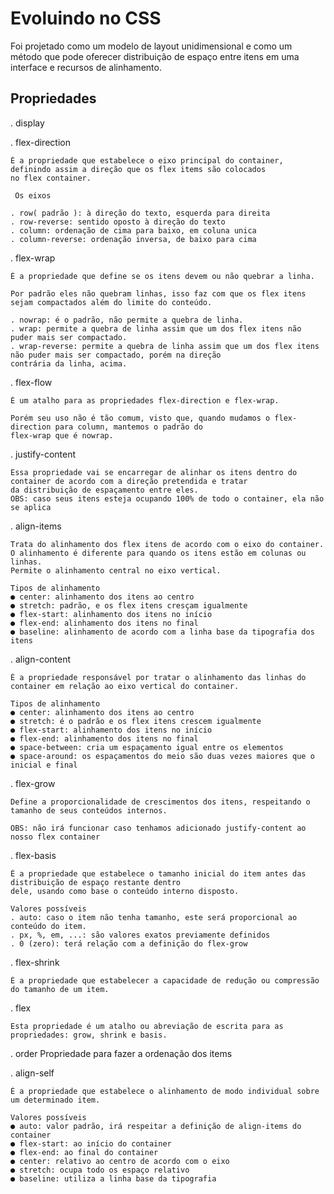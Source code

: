 # Evoluindo no CSS

Foi projetado como um modelo de layout unidimensional e como um método que pode oferecer distribuição de espaço entre itens em uma 
interface e recursos de alinhamento. 

## Propriedades 
. display

. flex-direction

	É a propriedade que estabelece o eixo principal do container, definindo assim a direção que os flex items são colocados 
	no flex container. 

	 Os eixos

	. row( padrão ): à direção do texto, esquerda para direita 
	. row-reverse: sentido oposto à direção do texto
	. column: ordenação de cima para baixo, em coluna unica
	. column-reverse: ordenação inversa, de baixo para cima 

. flex-wrap

	É a propriedade que define se os itens devem ou não quebrar a linha. 

	Por padrão eles não quebram linhas, isso faz com que os flex itens sejam compactados além do limite do conteúdo.
	
	. nowrap: é o padrão, não permite a quebra de linha. 
	. wrap: permite a quebra de linha assim que um dos flex itens não puder mais ser compactado.	
	. wrap-reverse: permite a quebra de linha assim que um dos flex itens não puder mais ser compactado, porém na direção 
	contrária da linha, acima. 


. flex-flow

	É um atalho para as propriedades flex-direction e flex-wrap. 

	Porém seu uso não é tão comum, visto que, quando mudamos o flex-direction para column, mantemos o padrão do 
	flex-wrap que é nowrap. 


. justify-content

	Essa propriedade vai se encarregar de alinhar os itens dentro do container de acordo com a direção pretendida e tratar 
	da distribuição de espaçamento entre eles. 
	OBS: caso seus itens esteja ocupando 100% de todo o container, ela não se aplica

. align-items

	Trata do alinhamento dos flex itens de acordo com o eixo do container. 
	O alinhamento é diferente para quando os itens estão em colunas ou linhas. 
	Permite o alinhamento central no eixo vertical.

	Tipos de alinhamento 
	● center: alinhamento dos itens ao centro 
	● stretch: padrão, e os flex itens cresçam igualmente 
	● flex-start: alinhamento dos itens no início 
	● flex-end: alinhamento dos itens no final 
	● baseline: alinhamento de acordo com a linha base da tipografia dos itens

. align-content

	É a propriedade responsável por tratar o alinhamento das linhas do container em relação ao eixo vertical do container. 

	Tipos de alinhamento 
	● center: alinhamento dos itens ao centro 
	● stretch: é o padrão e os flex itens crescem igualmente 
	● flex-start: alinhamento dos itens no início 
	● flex-end: alinhamento dos itens no final 
	● space-between: cria um espaçamento igual entre os elementos 
	● space-around: os espaçamentos do meio são duas vezes maiores que o inicial e final

. flex-grow

	Define a proporcionalidade de crescimentos dos itens, respeitando o tamanho de seus conteúdos internos. 
	
	OBS: não irá funcionar caso tenhamos adicionado justify-content ao nosso flex container

. flex-basis

	É a propriedade que estabelece o tamanho inicial do item antes das distribuição de espaço restante dentro
	dele, usando como base o conteúdo interno disposto.

	Valores possíveis
	. auto: caso o item não tenha tamanho, este será proporcional ao conteúdo do item.
	. px, %, em, ...: são valores exatos previamente definidos
	. 0 (zero): terá relação com a definição do flex-grow

. flex-shrink

	É a propriedade que estabelecer a capacidade de redução ou compressão do tamanho de um item.

. flex 

	Esta propriedade é um atalho ou abreviação de escrita para as propriedades: grow, shrink e basis.

. order
	Propriedade para fazer a ordenação dos items 

. align-self

	É a propriedade que estabelece o alinhamento de modo individual sobre um determinado item.

	Valores possíveis 
	● auto: valor padrão, irá respeitar a definição de align-items do container 
	● flex-start: ao início do container 
	● flex-end: ao final do container 
	● center: relativo ao centro de acordo com o eixo 
	● stretch: ocupa todo os espaço relativo 
	● baseline: utiliza a linha base da tipografia


